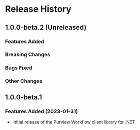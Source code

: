 # Release History

## 1.0.0-beta.2 (Unreleased)

### Features Added

### Breaking Changes

### Bugs Fixed

### Other Changes

## 1.0.0-beta.1

### Features Added (2023-01-31)

- Initial release of the Purview Workflow client library for .NET
